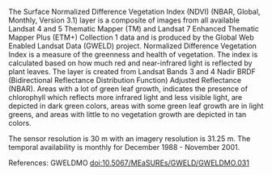 The Surface Normalized Difference Vegetation Index (NDVI) (NBAR, Global, Monthly, Version 3.1) layer is a composite of images from all available Landsat 4 and 5 Thematic Mapper (TM) and Landsat 7 Enhanced Thematic Mapper Plus (ETM+) Collection 1 data and is produced by the Global Web Enabled Landsat Data (GWELD) project. Normalized Difference Vegetation Index is a measure of the greenness and health of vegetation. The index is calculated based on how much red and near-infrared light is reflected by plant leaves. The layer is created from Landsat Bands 3 and 4 Nadir BRDF (Bidirectional Reflectance Distribution Function) Adjusted Reflectance (NBAR). Areas with a lot of green leaf growth, indicates the presence of chlorophyll which reflects more infrared light and less visible light, are depicted in dark green colors, areas with some green leaf growth are in light greens, and areas with little to no vegetation growth are depicted in tan colors.

The sensor resolution is 30 m with an imagery resolution is 31.25 m. The temporal availability is monthly for December 1988 - November 2001.

References: GWELDMO [doi:10.5067/MEaSUREs/GWELD/GWELDMO.031](https://doi.org/10.5067/MEaSUREs/GWELD/GWELDMO.031)